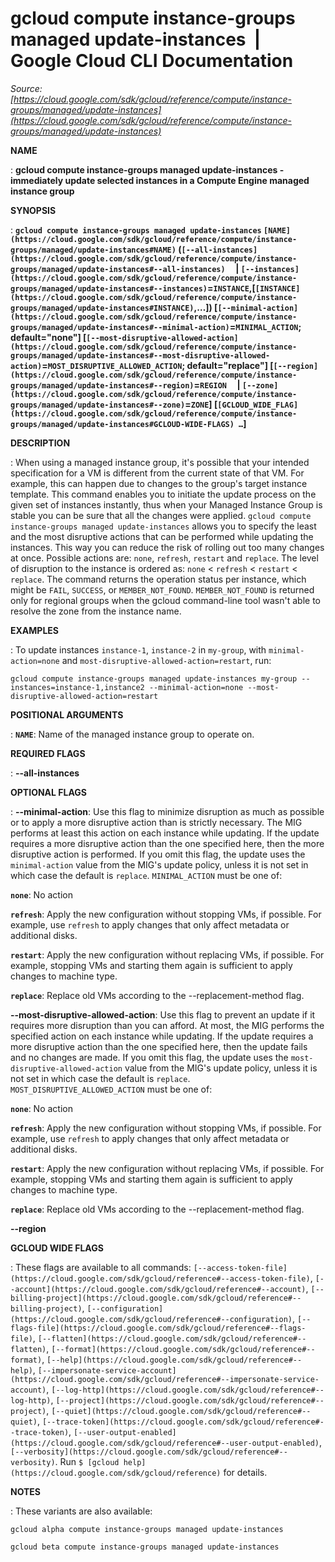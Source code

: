 # gcloud compute instance-groups managed update-instances  |  Google Cloud CLI Documentation

*Source: [https://cloud.google.com/sdk/gcloud/reference/compute/instance-groups/managed/update-instances](https://cloud.google.com/sdk/gcloud/reference/compute/instance-groups/managed/update-instances)*

**NAME**

: **gcloud compute instance-groups managed update-instances - immediately update selected instances in a Compute Engine managed instance group**

**SYNOPSIS**

: **`gcloud compute instance-groups managed update-instances` `[NAME](https://cloud.google.com/sdk/gcloud/reference/compute/instance-groups/managed/update-instances#NAME)` (`[--all-instances](https://cloud.google.com/sdk/gcloud/reference/compute/instance-groups/managed/update-instances#--all-instances)`     | `[--instances](https://cloud.google.com/sdk/gcloud/reference/compute/instance-groups/managed/update-instances#--instances)`=`INSTANCE`,[`[INSTANCE](https://cloud.google.com/sdk/gcloud/reference/compute/instance-groups/managed/update-instances#INSTANCE)`,…]) [`[--minimal-action](https://cloud.google.com/sdk/gcloud/reference/compute/instance-groups/managed/update-instances#--minimal-action)`=`MINIMAL_ACTION`; default="none"] [`[--most-disruptive-allowed-action](https://cloud.google.com/sdk/gcloud/reference/compute/instance-groups/managed/update-instances#--most-disruptive-allowed-action)`=`MOST_DISRUPTIVE_ALLOWED_ACTION`; default="replace"] [`[--region](https://cloud.google.com/sdk/gcloud/reference/compute/instance-groups/managed/update-instances#--region)`=`REGION`     | `[--zone](https://cloud.google.com/sdk/gcloud/reference/compute/instance-groups/managed/update-instances#--zone)`=`ZONE`] [`[GCLOUD_WIDE_FLAG](https://cloud.google.com/sdk/gcloud/reference/compute/instance-groups/managed/update-instances#GCLOUD-WIDE-FLAGS) …`]**

**DESCRIPTION**

: When using a managed instance group, it's possible that your intended
specification for a VM is different from the current state of that VM. For
example, this can happen due to changes to the group's target instance template.
This command enables you to initiate the update process on the given set of
instances instantly, thus when your Managed Instance Group is stable you can be
sure that all the changes were applied.
`gcloud compute instance-groups managed update-instances` allows you
to specify the least and the most disruptive actions that can be performed while
updating the instances. This way you can reduce the risk of rolling out too many
changes at once. Possible actions are: `none`, `refresh`,
`restart` and `replace`. The level of disruption to the
instance is ordered as: `none` < `refresh` <
`restart` < `replace`.
The command returns the operation status per instance, which might be
``FAIL``,
``SUCCESS``, or
``MEMBER_NOT_FOUND``.
``MEMBER_NOT_FOUND`` is returned only for
regional groups when the gcloud command-line tool wasn't able to resolve the
zone from the instance name.

**EXAMPLES**

: To update instances `instance-1`, `instance-2` in
`my-group`, with `minimal-action=none` and
`most-disruptive-allowed-action=restart`, run:

```
gcloud compute instance-groups managed update-instances my-group --instances=instance-1,instance2 --minimal-action=none --most-disruptive-allowed-action=restart
```

**POSITIONAL ARGUMENTS**

: **`NAME`**:
Name of the managed instance group to operate on.

**REQUIRED FLAGS**

: **--all-instances**

**OPTIONAL FLAGS**

: **--minimal-action**:
Use this flag to minimize disruption as much as possible or to apply a more
disruptive action than is strictly necessary. The MIG performs at least this
action on each instance while updating. If the update requires a more disruptive
action than the one specified here, then the more disruptive action is
performed. If you omit this flag, the update uses the
``minimal-action`` value from the MIG's update
policy, unless it is not set in which case the default is
``replace``.
`MINIMAL_ACTION` must be one of:

**`none`**:
No action

**`refresh`**:
Apply the new configuration without stopping VMs, if possible. For example, use
``refresh`` to apply changes that only affect metadata or additional disks.

**`restart`**:
Apply the new configuration without replacing VMs, if possible. For example,
stopping VMs and starting them again is sufficient to apply changes to machine
type.

**`replace`**:
Replace old VMs according to the --replacement-method flag.

**--most-disruptive-allowed-action**:
Use this flag to prevent an update if it requires more disruption than you can
afford. At most, the MIG performs the specified action on each instance while
updating. If the update requires a more disruptive action than the one specified
here, then the update fails and no changes are made. If you omit this flag, the
update uses the
``most-disruptive-allowed-action`` value from
the MIG's update policy, unless it is not set in which case the default is
``replace``.
`MOST_DISRUPTIVE_ALLOWED_ACTION` must be one of:

**`none`**:
No action

**`refresh`**:
Apply the new configuration without stopping VMs, if possible. For example, use
``refresh`` to apply changes that only affect metadata or additional disks.

**`restart`**:
Apply the new configuration without replacing VMs, if possible. For example,
stopping VMs and starting them again is sufficient to apply changes to machine
type.

**`replace`**:
Replace old VMs according to the --replacement-method flag.

**--region**

**GCLOUD WIDE FLAGS**

: These flags are available to all commands: `[--access-token-file](https://cloud.google.com/sdk/gcloud/reference#--access-token-file)`,
`[--account](https://cloud.google.com/sdk/gcloud/reference#--account)`, `[--billing-project](https://cloud.google.com/sdk/gcloud/reference#--billing-project)`,
`[--configuration](https://cloud.google.com/sdk/gcloud/reference#--configuration)`,
`[--flags-file](https://cloud.google.com/sdk/gcloud/reference#--flags-file)`,
`[--flatten](https://cloud.google.com/sdk/gcloud/reference#--flatten)`, `[--format](https://cloud.google.com/sdk/gcloud/reference#--format)`, `[--help](https://cloud.google.com/sdk/gcloud/reference#--help)`, `[--impersonate-service-account](https://cloud.google.com/sdk/gcloud/reference#--impersonate-service-account)`,
`[--log-http](https://cloud.google.com/sdk/gcloud/reference#--log-http)`,
`[--project](https://cloud.google.com/sdk/gcloud/reference#--project)`, `[--quiet](https://cloud.google.com/sdk/gcloud/reference#--quiet)`, `[--trace-token](https://cloud.google.com/sdk/gcloud/reference#--trace-token)`, `[--user-output-enabled](https://cloud.google.com/sdk/gcloud/reference#--user-output-enabled)`,
`[--verbosity](https://cloud.google.com/sdk/gcloud/reference#--verbosity)`.
Run `$ [gcloud help](https://cloud.google.com/sdk/gcloud/reference)` for details.

**NOTES**

: These variants are also available:

```
gcloud alpha compute instance-groups managed update-instances
```

```
gcloud beta compute instance-groups managed update-instances
```